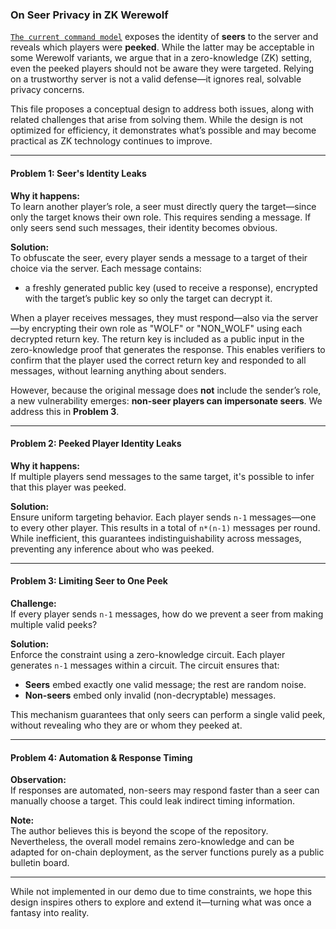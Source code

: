 ### On Seer Privacy in ZK Werewolf

[`The current command model`](../../crates/verify_card_message/README.md) exposes the identity of **seers** to the server and reveals which players were **peeked**. While the latter may be acceptable in some Werewolf variants, we argue that in a zero-knowledge (ZK) setting, even the peeked players should not be aware they were targeted. Relying on a trustworthy server is not a valid defense—it ignores real, solvable privacy concerns.

This file proposes a conceptual design to address both issues, along with related challenges that arise from solving them. While the design is not optimized for efficiency, it demonstrates what’s possible and may become practical as ZK technology continues to improve.

---

#### Problem 1: Seer's Identity Leaks

**Why it happens:**  
To learn another player’s role, a seer must directly query the target—since only the target knows their own role. This requires sending a message. If only seers send such messages, their identity becomes obvious.

**Solution:**  
To obfuscate the seer, every player sends a message to a target of their choice via the server. Each message contains:

- a freshly generated public key (used to receive a response), encrypted with the target’s public key so only the target can decrypt it.

When a player receives messages, they must respond—also via the server—by encrypting their own role as "WOLF" or "NON_WOLF" using each decrypted return key. The return key is included as a public input in the zero-knowledge proof that generates the response. This enables verifiers to confirm that the player used the correct return key and responded to all messages, without learning anything about senders.

However, because the original message does **not** include the sender’s role, a new vulnerability emerges: **non-seer players can impersonate seers**. We address this in **Problem 3**.

---

#### Problem 2: Peeked Player Identity Leaks

**Why it happens:**  
If multiple players send messages to the same target, it's possible to infer that this player was peeked.

**Solution:**  
Ensure uniform targeting behavior. Each player sends `n-1` messages—one to every other player. This results in a total of `n*(n-1)` messages per round. While inefficient, this guarantees indistinguishability across messages, preventing any inference about who was peeked.

---

#### Problem 3: Limiting Seer to One Peek

**Challenge:**  
If every player sends `n-1` messages, how do we prevent a seer from making multiple valid peeks?

**Solution:**  
Enforce the constraint using a zero-knowledge circuit. Each player generates `n-1` messages within a circuit. The circuit ensures that:

- **Seers** embed exactly one valid message; the rest are random noise.
- **Non-seers** embed only invalid (non-decryptable) messages.

This mechanism guarantees that only seers can perform a single valid peek, without revealing who they are or whom they peeked at.

---

#### Problem 4: Automation & Response Timing

**Observation:**  
If responses are automated, non-seers may respond faster than a seer can manually choose a target. This could leak indirect timing information.

**Note:**  
The author believes this is beyond the scope of the repository. Nevertheless, the overall model remains zero-knowledge and can be adapted for on-chain deployment, as the server functions purely as a public bulletin board.

---

While not implemented in our demo due to time constraints, we hope this design inspires others to explore and extend it—turning what was once a fantasy into reality.
